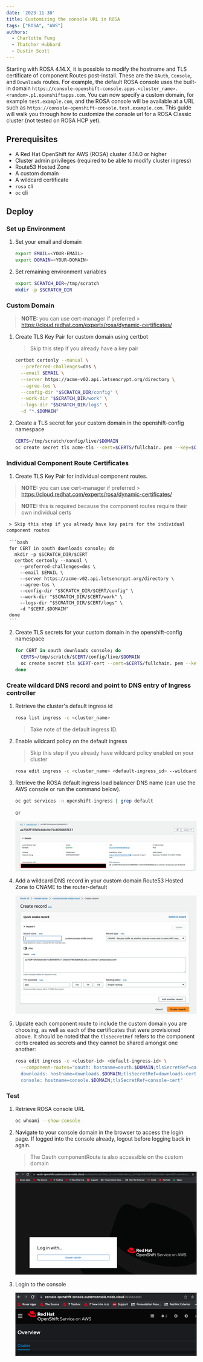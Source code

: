 ```yaml
---
date: '2023-11-30'
title: Customizing the console URL in ROSA
tags: ["ROSA", "AWS"]
authors:
  - Charlotte Fung
  - Thatcher Hubbard 
  - Dustin Scott
---
```


Starting with ROSA 4.14.X, it is possible to modify the hostname and TLS certificate of component Routes post-install. These are the `OAuth`, `Console`, and `Downloads` routes. For example, the default ROSA console uses the built-in domain `https://console-openshift-console.apps.<cluster_name>.<random>.p1.openshiftapps.com`. You can now specify a custom domain, for example `test.example.com`, and the ROSA console will be available at a URL such as `https://console-openshift-console.test.example.com`. This guide will walk you through how to customize the console url for a ROSA Classic cluster (not tested on ROSA HCP yet).


## Prerequisites

* A Red Hat OpenShift for AWS (ROSA) cluster 4.14.0 or higher
* Cluster admin privileges (required to be able to modify cluster ingress)
* Route53 Hosted Zone
* A custom domain
* A wildcard certificate 
* `rosa` cli
* `oc` cli

## Deploy 

### Set up Environment

1. Set your email and domain
    
     ```bash
     export EMAIL=<YOUR-EMAIL>
     export DOMAIN=<YOUR-DOMAIN>
     ```

1. Set remaining environment variables 
   
     ```bash
     export SCRATCH_DIR=/tmp/scratch
     mkdir -p $SCRATCH_DIR
     ```

### Custom Domain

> **NOTE:** you can use cert-manager if preferred > https://cloud.redhat.com/experts/rosa/dynamic-certificates/

1. Create TLS Key Pair for custom domain using certbot
 
    > Skip this step if you already have a key pair

   ```bash
   certbot certonly --manual \
     --preferred-challenges=dns \
     --email $EMAIL \
     --server https://acme-v02.api.letsencrypt.org/directory \
     --agree-tos \
     --config-dir "$SCRATCH_DIR/config" \
     --work-dir "$SCRATCH_DIR/work" \
     --logs-dir "$SCRATCH_DIR/logs" \
     -d "*.$DOMAIN"
   ```

1. Create a TLS secret for your custom domain in the openshift-config namespace

     ```bash
     CERTS=/tmp/scratch/config/live/$DOMAIN
     oc create secret tls acme-tls --cert=$CERTS/fullchain. pem --key=$CERTS/privkey.pem -n openshift-ingress
     ```

### Individual Component Route Certificates


1. Create TLS Key Pair for individual component routes.

> **NOTE:** you can use cert-manager if preferred > https://cloud.redhat.com/experts/rosa/dynamic-certificates/

> **NOTE:** this is required because the component routes require their own individual certs

     > Skip this step if you already have key pairs for the individual component routes

     ```bash
     for CERT in oauth downloads console; do
       mkdir -p $SCRATCH_DIR/$CERT
       certbot certonly --manual \
         --preferred-challenges=dns \
         --email $EMAIL \
         --server https://acme-v02.api.letsencrypt.org/directory \
         --agree-tos \
         --config-dir "$SCRATCH_DIR/$CERT/config" \
         --work-dir "$SCRATCH_DIR/$CERT/work" \
         --logs-dir "$SCRATCH_DIR/$CERT/logs" \
         -d "$CERT.$DOMAIN"
     done
     ```

2. Create TLS secrets for your custom domain in the openshift-config namespace

     ```bash
     for CERT in oauth downloads console; do
       CERTS=/tmp/scratch/$CERT/config/live/$DOMAIN
       oc create secret tls $CERT-cert --cert=$CERTS/fullchain. pem --key=$CERTS/privkey.pem -n openshift-config
     done
     ```


### Create wildcard DNS record and point to DNS entry of Ingress controller

1. Retrieve the cluster's default ingress id
     ```bash
     rosa list ingress -c <cluster_name>
     ```
     > Take note of the default ingress ID.  

1. Enable wildcard policy on the default ingress
     
    > Skip this step if you already have wildcard policy enabled on your cluster

     ```bash
     rosa edit ingress -c <cluster_name> <default-ingress_id> --wildcard-policy WildcardsAllowed
     ```

1. Retrieve the ROSA default ingress load balancer DNS name (can use the AWS console or run the command below).
     
     ```bash
     oc get services -n openshift-ingress | grep default
     ```
   or 

   ![aws loadbalancer console](images/ingress-dns.png)

1. Add a wildcard DNS record in your custom domain Route53 Hosted Zone to CNAME to the router-default 

   ![wildcard record](images/wildcardrecord.png)

1. Update each component route to include the custom domain you are choosing, as well as each of the certificates
that were provisioned above.  It should be noted that the `tlsSecretRef` refers to the component certs created as secrets and they cannot be shared amongst one another:

     ```bash
     rosa edit ingress -c <cluster-id> <default-ingress-id> \
       --component-routes="oauth: hostname=oauth.$DOMAIN;tlsSecretRef=oauth-cert,\
       downloads: hostname=downloads.$DOMAIN;tlsSecretRef=downloads-cert,\
       console: hostname=console.$DOMAIN;tlsSecretRef=console-cert"
     ```


### Test
1. Retrieve ROSA console URL
   
     ```bash
     oc whoami --show-console
     ```

1. Navigate to your console domain in the browser to access the login page. If logged into the console already, logout before logging back in again. 
 
   > The Oauth componentRoute is also accessible on the custom domain

   ![consolelogin](images/consolelogin.png)

1. Login to the console 

    ![rosaconsole](images/consoleurlview.png)
   
   

